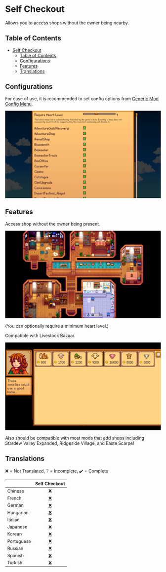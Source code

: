 # Self Checkout

Allows you to access shops without the owner being nearby.

## Table of Contents

- [Self Checkout](#self-checkout)
  - [Table of Contents](#table-of-contents)
  - [Configurations](#configurations)
  - [Features](#features)
  - [Translations](#translations)

## Configurations

For ease of use, it is recommended to set config options
from [Generic Mod Config Menu](https://www.nexusmods.com/stardewvalley/mods/5098).

![Config Menu](docs/config-menu.png)

## Features

Access shop without the owner being present.

![Access Shops](docs/access-shops.png)

(You can optionally require a minimum heart level.)

Compatible with Livestock Bazaar.

![Livestock Bazaar](docs/livestock-bazaar.png)

Also should be compatible with most mods that add shops including Stardew Valley
Expanded, Ridgeside Village, and Easte Scarpe!

## Translations

❌️ = Not Translated, ❔ = Incomplete, ✔️ = Complete

|            |         Self Checkout          |
| :--------- | :----------------------------: |
| Chinese    | [❌️](SelfCheckout/i18n/zh.json) |
| French     | [❌️](SelfCheckout/i18n/fr.json) |
| German     | [❌️](SelfCheckout/i18n/de.json) |
| Hungarian  | [❌️](SelfCheckout/i18n/hu.json) |
| Italian    | [❌️](SelfCheckout/i18n/it.json) |
| Japanese   | [❌️](SelfCheckout/i18n/ja.json) |
| Korean     | [❌️](SelfCheckout/i18n/ko.json) |
| Portuguese | [❌️](SelfCheckout/i18n/pt.json) |
| Russian    | [❌️](SelfCheckout/i18n/ru.json) |
| Spanish    | [❌️](SelfCheckout/i18n/es.json) |
| Turkish    | [❌️](SelfCheckout/i18n/tr.json) |